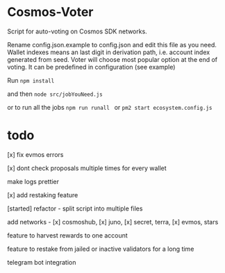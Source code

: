 # Cosmos-Voter
Script for auto-voting on Cosmos SDK networks.

Rename config.json.example to config.json and edit this file as you need. 
Wallet indexes means an last digit in derivation path, i.e. account index generated from seed.
Voter will choose most popular option at the end of voting. It can be predefined in configuration (see example)

Run ``` npm install ``` 

and then ``` node src/jobYouNeed.js ```

or to run all the jobs ``` npm run runall  ``` or ``` pm2 start ecosystem.config.js  ```

# todo

[x] fix evmos errors

[x] dont check proposals multiple times for every wallet

make logs prettier

[x] add restaking feature

[started] refactor - split script into multiple files

add networks - [x] cosmoshub, [x] juno, [x] secret, terra, [x] evmos, stars

feature to harvest rewards to one account

feature to restake from jailed or inactive validators for a long time

telegram bot integration
